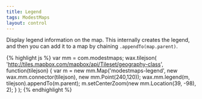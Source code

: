 ```yaml
---
title: Legend
tags: ModestMaps
layout: control
---
```


Display legend information on the map. This internally creates the legend,
and then you can add it to a map by chaining `.appendTo(map.parent)`.

{% highlight js %}
var mm = com.modestmaps;
wax.tilejson(
  'http://tiles.mapbox.com/mapbox/api/Tileset/geography-class',
  function(tilejson) {
    var m = new mm.Map('modestmaps-legend',
      new wax.mm.connector(tilejson),
      new mm.Point(240,120));
    wax.mm.legend(m, tilejson).appendTo(m.parent);
    m.setCenterZoom(new mm.Location(39, -98), 2);
  }
);
{% endhighlight %}
